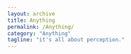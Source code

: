 ```yaml
---
layout: archive
title: Anything
permalink: /Anything/
category: "Anything"
tagline: "it's all about perception."
---
```


